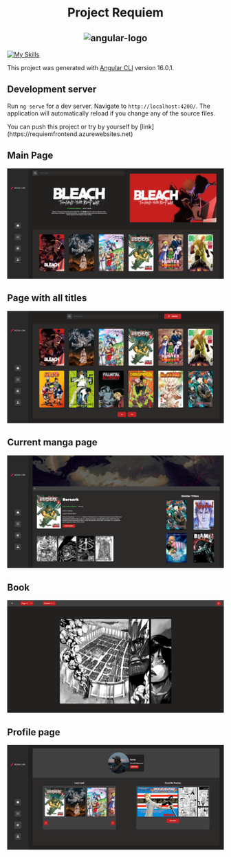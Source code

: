 <h1 align="center">Project Requiem</h1>
<h2 align="center">

<img src="https://upload.wikimedia.org/wikipedia/commons/thumb/c/cf/Angular_full_color_logo.svg/2048px-Angular_full_color_logo.svg.png" alt="angular-logo" width="120px" height="120px"/>

</h2>

<p align="center">
  
[![My Skills](https://skillicons.dev/icons?i=ts,html,css,angular,azure,express,github,sass,vscode,mysql)](https://skillicons.dev)

</p>


This project was generated with [Angular CLI](https://github.com/angular/angular-cli) version 16.0.1.

## Development server

Run `ng serve` for a dev server. Navigate to `http://localhost:4200/`. The application will automatically reload if you change any of the source files.
<p>
You can push this project or try by yourself by [link](https://requiemfrontend.azurewebsites.net)
</p>

## Main Page
<img src="readme_assets/main.png">

## Page with all titles
<img src="readme_assets/all.png">

## Current manga page
<img src="readme_assets/manga_details.png">

## Book
<img src="readme_assets/manga_panel.png">

## Profile page
<img src="readme_assets/profile.png">
